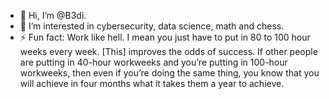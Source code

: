- 👋 Hi, I’m @B3di.
- 👀 I’m interested in cybersecurity, data science, math and chess.
- ⚡ Fun fact: Work like hell. I mean you just have to put in 80 to 100 hour weeks every week. [This] improves the odds of success. If other people are putting in 40-hour workweeks and you’re putting in 100-hour workweeks, then even if you’re doing the same thing, you know that you will achieve in four months what it takes them a year to achieve.

<!---
B3di/B3di is a ✨ special ✨ repository because its `README.md` (this file) appears on your GitHub profile.
You can click the Preview link to take a look at your changes.
--->
